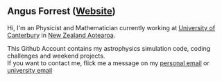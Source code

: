 ## Angus Forrest ([Website](https://angusforrest.com))

Hi, I'm an Physicist and Mathematician currently working at [University of Canterbury](https://canterbury.ac.nz) in [New Zealand Aotearoa](https://en.wikipedia.org/wiki/New_Zealand).


This Github Account contains my astrophysics simulation code, coding challenges and weekend projects. <br/>
If you want to contact me, flick me a message on my [personal email](mailto:contact@angusforrest.com) or [university email](mailto:angus.forrest@canterbury.ac.nz)
